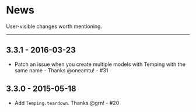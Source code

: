 # News

User-visible changes worth mentioning.

---
## 3.3.1 - 2016-03-23
- Patch an issue when you create multiple models with Temping with the same name - Thanks @oneamtu! - #31

## 3.3.0 - 2015-05-18
- Add `Temping.teardown`. Thanks @grn! - #20
